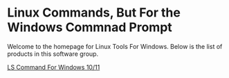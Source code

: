 # Linux Commands, But For the Windows Commnad Prompt

Welcome to the homepage for Linux Tools For Windows.
Below is the list of products in this software group.

[LS Command For Windows 10/11](/lscommand)

